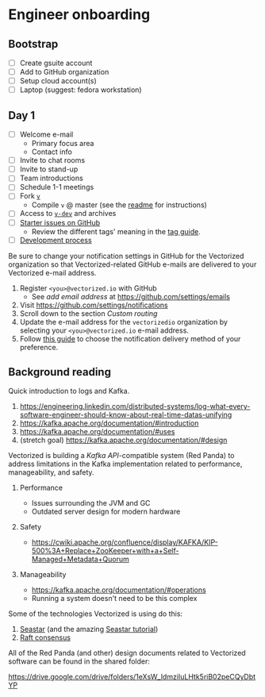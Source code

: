 # Engineer onboarding

## Bootstrap

- [ ] Create gsuite account
- [ ] Add to GitHub organization
- [ ] Setup cloud account(s)
- [ ] Laptop (suggest: fedora workstation)

## Day 1

- [ ] Welcome e-mail
   * Primary focus area
   * Contact info
- [ ] Invite to chat rooms
- [ ] Invite to stand-up
- [ ] Team introductions
- [ ] Schedule 1-1 meetings
- [ ] Fork [`v`](https://github.com/vectorizedio/v)
   * Compile `v` @ master (see the [readme](../README.md) for instructions)
- [ ] Access to [`v-dev`](https://groups.google.com/a/vectorized.io/forum/#!forum/v-dev) and archives
- [ ] [Starter issues on GitHub](https://github.com/vectorizedio/v/issues?q=is%3Aissue+is%3Aopen+label%3A%22good+first+issue%22)
   * Review the different tags' meaning in the [tag guide](github_tags.md).
- [ ] [Development process](https://github.com/vectorizedio/v/blob/master/CONTRIBUTING.md)

Be sure to change your notification settings in GitHub for the Vectorized
organization so that Vectorized-related GitHub e-mails are delivered to your
Vectorized e-mail address.

1. Register `<you>@vectorized.io` with GitHub
   * See _add email address_ at https://github.com/settings/emails
2. Visit https://github.com/settings/notifications
3. Scroll down to the section _Custom routing_
4. Update the e-mail address for the `vectorizedio` organization by selecting
   your `<you>@vectorized.io` e-mail address.
5. Follow [this guide](https://help.github.com/en/articles/choosing-the-delivery-method-for-your-notifications)
   to choose the notification delivery method of your preference.

## Background reading

Quick introduction to logs and Kafka.

1. https://engineering.linkedin.com/distributed-systems/log-what-every-software-engineer-should-know-about-real-time-datas-unifying
2. https://kafka.apache.org/documentation/#introduction
3. https://kafka.apache.org/documentation/#uses
4. (stretch goal) https://kafka.apache.org/documentation/#design

Vectorized is building a _Kafka API_-compatible system (Red Panda) to address
limitations in the Kafka implementation related to performance, manageability,
and safety.

1. Performance
   * Issues surrounding the JVM and GC
   * Outdated server design for modern hardware

2. Safety
   * https://cwiki.apache.org/confluence/display/KAFKA/KIP-500%3A+Replace+ZooKeeper+with+a+Self-Managed+Metadata+Quorum

3. Manageability
   * https://kafka.apache.org/documentation/#operations
   * Running a system doesn't need to be this complex

Some of the technologies Vectorized is using do this:

1. [Seastar](http://seastar.io/) (and the amazing [Seastar tutorial](https://github.com/scylladb/seastar/blob/master/doc/tutorial.md))
2. [Raft consensus](https://raft.github.io/)

All of the Red Panda (and other) design documents related to Vectorized software
can be found in the shared folder:

https://drive.google.com/drive/folders/1eXsW_ldmziIuLHtk5riB02peCQyDbtYP
